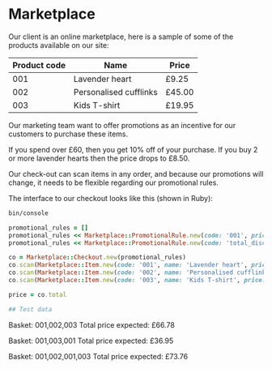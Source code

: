 # Marketplace

Our client is an online marketplace, here is a sample of some of the products available on our site:

Product code | Name | Price
-------------|------|-------
001 | Lavender heart | £9.25
002 | Personalised cufflinks | £45.00
003 | Kids T-shirt | £19.95

Our marketing team want to offer promotions as an incentive for our customers to purchase these items.

If you spend over £60, then you get 10% off of your purchase. If you buy 2 or more lavender hearts then the price drops to £8.50.

Our check-out can scan items in any order, and because our promotions will change, it needs to be flexible regarding our promotional rules.

The interface to our checkout looks like this (shown in Ruby):

```sh
bin/console
```

```ruby
promotional_rules = []
promotional_rules << Marketplace::PromotionalRule.new(code: '001', price: BigDecimal.new('8.50'), minimum_quantity: 2)
promotional_rules << Marketplace::PromotionalRule.new(code: 'total_discount', discount: BigDecimal.new('0.1'), price: BigDecimal.new('60.0'))

co = Marketplace::Checkout.new(promotional_rules)
co.scan(Marketplace::Item.new(code: '001', name: 'Lavender heart', price: BigDecimal.new('9.25')))
co.scan(Marketplace::Item.new(code: '002', name: 'Personalised cufflinks', price: BigDecimal.new('45.0')))
co.scan(Marketplace::Item.new(code: '003', name: 'Kids T-shirt', price: BigDecimal.new('19.95')))

price = co.total

## Test data

```
Basket: 001,002,003
Total price expected: £66.78

Basket: 001,003,001
Total price expected: £36.95

Basket: 001,002,001,003
Total price expected: £73.76
```
